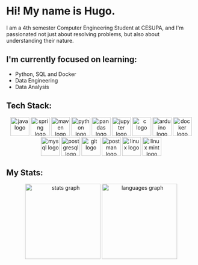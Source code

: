 # Hi! My name is Hugo.
I am a 4th semester Computer Engineering Student at CESUPA, and I'm passionated not just about resolving problems, but also about understanding their nature.

## I'm currently focused on learning:
- Python, SQL and Docker
- Data Engineering
- Data Analysis

## Tech Stack:
<div align="center">
  <img src="https://cdn.jsdelivr.net/gh/devicons/devicon@latest/icons/java/java-original.svg" height="50" alt="java logo"/>
  <img src="https://cdn.jsdelivr.net/gh/devicons/devicon@latest/icons/spring/spring-original.svg" height="50" alt="spring logo"/>
  <img src="https://cdn.jsdelivr.net/gh/devicons/devicon@latest/icons/maven/maven-original.svg" height="50" alt="maven logo"/>
  <img src="https://cdn.jsdelivr.net/gh/devicons/devicon@latest/icons/python/python-original.svg" height="50" alt="python logo"/>
  <img src="https://cdn.jsdelivr.net/gh/devicons/devicon@latest/icons/pandas/pandas-original.svg" height="50" alt="pandas logo"/>
  <img src="https://cdn.jsdelivr.net/gh/devicons/devicon@latest/icons/jupyter/jupyter-original.svg" height="50" alt="jupyter logo"/>
  <img src="https://cdn.jsdelivr.net/gh/devicons/devicon@latest/icons/c/c-original.svg" height="50" alt="c logo"/>
  <img src="https://cdn.jsdelivr.net/gh/devicons/devicon@latest/icons/arduino/arduino-original.svg" height="50" alt="arduino logo"/>
  <img src="https://cdn.jsdelivr.net/gh/devicons/devicon@latest/icons/docker/docker-plain.svg" height="50" alt="docker logo"/>
  <img src="https://cdn.jsdelivr.net/gh/devicons/devicon@latest/icons/mysql/mysql-original.svg" height="50" alt="mysql logo"/>
  <img src="https://cdn.jsdelivr.net/gh/devicons/devicon@latest/icons/postgresql/postgresql-original.svg" height="50" alt="postgresql logo"/>
  <img src="https://cdn.jsdelivr.net/gh/devicons/devicon@latest/icons/git/git-original.svg" height="50" alt="git logo"/>
  <img src="https://cdn.jsdelivr.net/gh/devicons/devicon@latest/icons/postman/postman-original.svg" height="50" alt="postman logo"/>
  <img src="https://cdn.jsdelivr.net/gh/devicons/devicon@latest/icons/linux/linux-original.svg" height="50" alt="linux logo"/>
  <img src="https://cdn.jsdelivr.net/gh/devicons/devicon@latest/icons/linuxmint/linuxmint-original.svg" height="50" alt="linux mint logo"/>
</div>

## My Stats:
<div align="center">
  <img src="https://github-readme-stats.vercel.app/api?username=HugoSantos14&hide_title=false&hide_rank=false&show_icons=true&include_all_commits=true&count_private=true&disable_animations=false&theme=dark&locale=en&hide_border=false&order=1" height="200" alt="stats graph"  />
  <img src="https://github-readme-stats.vercel.app/api/top-langs?username=HugoSantos14&locale=en&hide_title=false&layout=compact&card_width=320&langs_count=5&theme=dark&hide_border=false&order=2" height="200" alt="languages graph"  />
</div>
